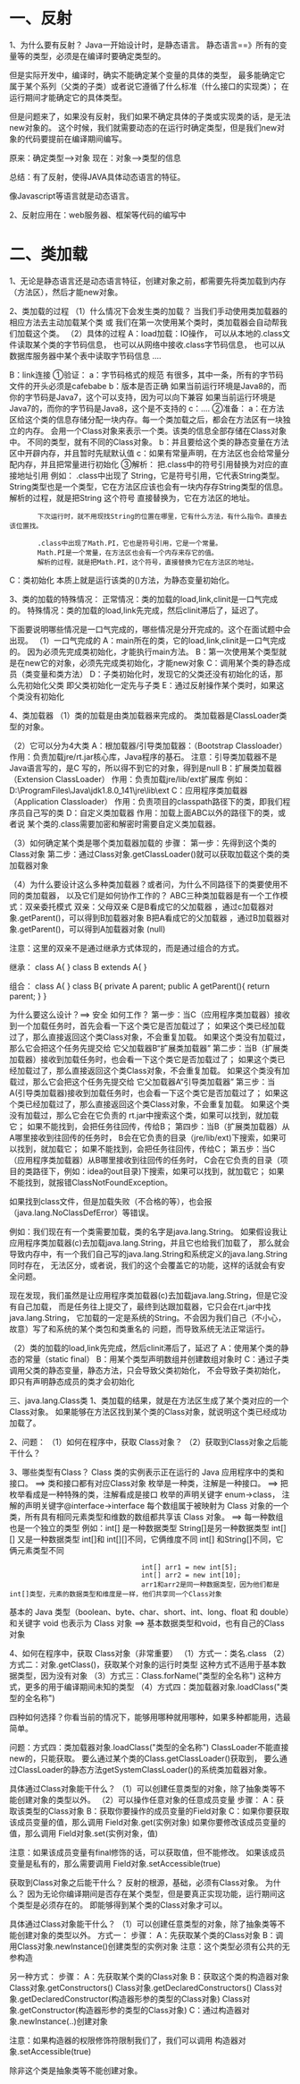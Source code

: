 # 一、反射
1、为什么要有反射？
Java一开始设计时，是静态语言。
静态语言==》所有的变量等的类型，必须是在编译时要确定类型的。

但是实际开发中，编译时，确实不能确定某个变量的具体的类型，
最多能确定它属于某个系列（父类的子类）或者说它遵循了什么标准（什么接口的实现类）；
在运行期间才能确定它的具体类型。

但是问题来了，如果没有反射，我们如果不确定具体的子类或实现类的话，是无法new对象的。
这个时候，我们就需要动态的在运行时确定类型，但是我们new对象的代码要提前在编译期间编写。

原来：确定类型-->对象
现在：对象-->类型的信息

总结：有了反射，使得JAVA具体动态语言的特征。

像Javascript等语言就是动态语言。

2、反射应用在：web服务器、框架等代码的编写中
# 二、类加载
1、无论是静态语言还是动态语言特征，创建对象之前，都需要先将类加载到内存（方法区），然后才能new对象。

2、类加载的过程
（1）什么情况下会发生类的加载？
当我们手动使用类加载器的相应方法去主动加载某个类 或 我们在第一次使用某个类时，类加载器会自动帮我们加载这个类。
（2）具体的过程
A：load加载：IO操作，
可以从本地的.class文件读取某个类的字节码信息，
也可以从网络中接收.class字节码信息，
也可以从数据库服务器中某个表中读取字节码信息
....

B：link连接
①验证：
a：字节码格式的规范
有很多，其中一条，所有的字节码文件的开头必须是cafebabe
b：版本是否正确
如果当前运行环境是Java8的，而你的字节码是Java7，这个可以支持，因为可以向下兼容
如果当前运行环境是Java7的，而你的字节码是Java8，这个是不支持的
c：....
②准备：
a：在方法区给这个类的信息存储分配一块内存。每一个类加载之后，都会在方法区有一块独立的内存。
会用一个Class对象来表示一个类。该类的信息全部存储在Class对象中。
不同的类型，就有不同的Class对象。
b：并且要给这个类的静态变量在方法区中开辟内存，并且暂时先赋默认值
c：如果有常量声明，在方法区也会给常量分配内存，并且把常量进行初始化
③解析：
把.class中的符号引用替换为对应的直接地址引用
例如：  .class中出现了 String，它是符号引用，它代表String类型。
String类型也是一个类型，它在方法区应该也会有一块内存存String类型的信息。
解析的过程，就是把String 这个符号  直接替换为，它在方法区的地址。

           下次运行时，就不用现找String的位置在哪里，它有什么方法，有什么指令。直接去该位置找。

           .class中出现了Math.PI，它也是符号引用，它是一个常量。
           Math.PI是一个常量，在方法区也会有一个内存来存它的值。
           解析的过程，就是把Math.PI，这个符号，直接替换为它在方法区的地址。

C：类初始化
本质上就是运行该类的<clinit>()方法，为静态变量初始化。

3、类的加载的特殊情况：
正常情况：类的加载的load,link,clinit是一口气完成的。
特殊情况：类的加载的load,link先完成，然后clinit滞后了，延迟了。

下面要说明哪些情况是一口气完成的，哪些情况是分开完成的。这个在面试题中会出现。
（1）一口气完成的
A：main所在的类，它的load,link,clinit是一口气完成的。
因为必须先完成类初始化，才能执行main方法。
B：第一次使用某个类型就是在new它的对象，必须先完成类初始化，才能new对象
C：调用某个类的静态成员（类变量和类方法）
D：子类初始化时，发现它的父类还没有初始化的话，那么先初始化父类
即父类初始化一定先与子类
E：通过反射操作某个类时，如果这个类没有初始化

4、类加载器
（1）类的加载是由类加载器来完成的。
类加载器是ClassLoader类型的对象。

（2）它可以分为4大类
A：根加载器/引导类加载器：（Bootstrap Classloader）
作用：负责加载jre/rt.jar核心库，Java程序的基石。
注意：引导类加载器不是Java语言写的，是C 写的，所以得不到它的对象，得到是null
B：扩展类加载器（Extension ClassLoader）
作用：负责加载jre/lib/ext扩展库
例如：D:\ProgramFiles\Java\jdk1.8.0_141\jre\lib\ext
C：应用程序类加载器（Application Classloader）
作用：负责项目的classpath路径下的类，即我们程序员自己写的类
D：自定义类加载器
作用：加载上面ABC以外的路径下的类，或者说 某个类的.class需要加密和解密时需要自定义类加载器。

（3）如何确定某个类是哪个类加载器加载的
步骤：
第一步：先得到这个类的Class对象
第二步：通过Class对象.getClassLoader()就可以获取加载这个类的类加载器对象

（4）为什么要设计这么多种类加载器？或者问，为什么不同路径下的类要使用不同的类加载器，
以及它们是如何协作工作的？
ABC三种类加载器是有一个工作模式：双亲委托模式
双亲：父母双亲
C是B看成它的父加载器  ，通过c加载器对象.getParent()，可以得到B加载器对象
B把A看成它的父加载器  ，通过B加载器对象.getParent()，可以得到A加载器对象 (null)

注意：这里的双亲不是通过继承方式体现的，而是通过组合的方式。

继承：
class A{
}
class B extends A{
}

组合：
class A{
}
class B{
private A parent;
public A getParent(){
return parent;
}
}

为什么要这么设计？==> 安全
如何工作？
第一步：当C（应用程序类加载器）接收到一个加载任务时，首先会看一下这个类它是否加载过了；
如果这个类已经加载过了，那么直接返回这个类Class对象，不会重复加载。
如果这个类没有加载过，那么它会把这个任务先提交给 它父加载器B“扩展类加载器”
第二步：当B（扩展类加载器）接收到加载任务时，也会看一下这个类它是否加载过了；
如果这个类已经加载过了，那么直接返回这个类Class对象，不会重复加载。
如果这个类没有加载过，那么它会把这个任务先提交给 它父加载器A“引导类加载器”
第三步：当A(引导类加载器)接收到加载任务时，也会看一下这个类它是否加载过了；
如果这个类已经加载过了，那么直接返回这个类Class对象，不会重复加载。
如果这个类没有加载过，那么它会在它负责的 rt.jar中搜索这个类，如果可以找到，就加载它；
如果不能找到，会把任务往回传，传给B；
第四步：当B（扩展类加载器）从A哪里接收到往回传的任务时，
B会在它负责的目录（jre/lib/ext)下搜索，如果可以找到，就加载它；
如果不能找到，会把任务往回传，传给C；
第五步：当C（应用程序类加载器）从B哪里接收到往回传的任务时，
C会在它负责的目录（项目的类路径下，例如：idea的out目录)下搜索，如果可以找到，就加载它；
如果不能找到，就报错ClassNotFoundException。

如果找到class文件，但是加载失败（不合格的等），也会报（java.lang.NoClassDefError）等错误。

例如：我们现在有一个类需要加载，类的名字是java.lang.String。
如果假设我让应用程序类加载器(c)去加载java.lang.String，并且它也给我们加载了，
那么就会导致内存中，有一个我们自己写的java.lang.String和系统定义的java.lang.String同时存在，
无法区分，或者说，我们的这个会覆盖它的功能，这样的话就会有安全问题。

现在发现，我们虽然是让应用程序类加载器(c)去加载java.lang.String，但是它没有自己加载，
而是任务往上提交了，最终到达跟加载器，它只会在rt.jar中找java.lang.String，
它加载的一定是系统的String。不会因为我们自己（不小心，故意）写了和系统的某个类包和类重名的
问题，而导致系统无法正常运行。

（2）类的加载的load,link先完成，然后clinit滞后了，延迟了
A：使用某个类的静态的常量（static  final）
B：用某个类型声明数组并创建数组对象时
C：通过子类调用父类的静态变量，静态方法，只会导致父类初始化，
不会导致子类初始化，即只有声明静态成员的类才会初始化

三、java.lang.Class类
1、类加载的结果，就是在方法区生成了某个类对应的一个Class对象。
如果能够在方法区找到某个类的Class对象，就说明这个类已经成功加载了。

2、问题：
（1）如何在程序中，获取  Class对象？
（2）获取到Class对象之后能干什么？

3、哪些类型有Class？
Class 类的实例表示正在运行的 Java 应用程序中的类和接口。 ==> 类和接口都有对应Class对象
枚举是一种类，注解是一种接口。 ==> 把枚举看成是一种特殊的类，注解看成是接口
枚举的声明关键字 enum->class，
注解的声明关键字@interface->interface
每个数组属于被映射为 Class 对象的一个类，所有具有相同元素类型和维数的数组都共享该 Class 对象。 ==> 每一种数组也是一个独立的类型
例如：int[] 是一种数据类型
String[]是另一种数据类型
int[][] 又是一种数据类型
int[]和  int[][]不同，它俩维度不同
int[] 和String[]不同，它俩元素类型不同

                                     int[] arr1 = new int[5];
                                     int[] arr2 = new int[10];
                                     arr1和arr2是同一种数据类型，因为他们都是int[]类型，元素的数据类型和维度是一样，他们共享同一个Class对象
基本的 Java 类型（boolean、byte、char、short、int、long、float 和 double）和关键字 void 也表示为 Class 对象 ==> 基本数据类型和void，也有自己的Class对象

4、如何在程序中，获取  Class对象（非常重要）
（1）方式一：类名.class
（2）方式二：对象.getClass()，获取某个对象的运行时类型
这种方式不适用于基本数据类型，因为没有对象
（3）方式三：Class.forName("类型的全名称")
这种方式，更多的用于编译期间未知的类型
（4）方式四：类加载器对象.loadClass("类型的全名称")

四种如何选择？你看当前的情况下，能够用哪种就用哪种，如果多种都能用，选最简单。

问题：方式四：类加载器对象.loadClass("类型的全名称")
ClassLoader不能直接new的，只能获取。
要么通过某个类的Class.getClassLoader()获取到，
要么通过ClassLoader的静态方法getSystemClassLoader()的系统类加载器对象。

具体通过Class对象能干什么？
（1）可以创建任意类型的对象，除了抽象类等不能创建对象的类型以外。
（2）可以操作任意对象的任意成员变量
步骤：
A：获取该类型的Class对象
B：获取你要操作的成员变量的Field对象
C：如果你要获取该成员变量的值，那么调用   Field对象.get(实例对象)
如果你要修改该成员变量的值，那么调用   Field对象.set(实例对象，值)

注意：如果该成员变量有final修饰的话，可以获取值，但不能修改。
如果该成员变量是私有的，那么需要调用  Field对象.setAccessible(true)

获取到Class对象之后能干什么？
反射的根源，基础，必须有Class对象。
为什么？
因为无论你编译期间是否存在某个类型，但是要真正实现功能，运行期间这个类型是必须存在的。
即能够得到某个类的Class对象才可以。

具体通过Class对象能干什么？
（1）可以创建任意类型的对象，除了抽象类等不能创建对象的类型以外。
方式一：
步骤：
A：先获取某个类的Class对象
B：调用Class对象.newInstance()创建类型的实例对象
注意：这个类型必须有公共的无参构造

另一种方式：
步骤：
A：先获取某个类的Class对象
B：获取这个类的构造器对象
Class对象.getConstructors()
Class对象.getDeclaredConstructors()
Class对象.getDeclaredConstructor(构造器形参的类型的Class对象)
Class对象.getConstructor(构造器形参的类型的Class对象)
C：通过构造器对象.newInstance(..)创建对象

注意：如果构造器的权限修饰符限制我们了，我们可以调用
构造器对象.setAccessible(true)

除非这个类是抽象类等不能创建对象。